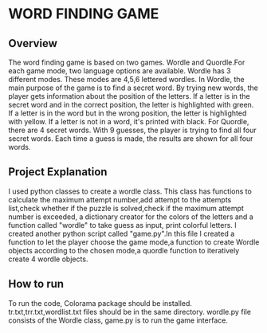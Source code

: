# WORD FINDING GAME

## Overview
The word finding game is based on two games. Wordle and Quordle.For each game mode, two language options are available. Wordle has 3 different modes. These modes are 4,5,6 lettered wordles. In Wordle, the main purpose of the game is to find a secret word. By trying new words, the player gets information about the position of the letters. If a letter is in the secret word and in the correct position, the letter is highlighted with green. If a letter is in the word but in the wrong position, the letter is highlighted with yellow. If a letter is not in a word, it's printed with black.
For Quordle, there are 4 secret words. With 9 guesses, the player is trying to find all four secret words. Each time a guess is made, the results are shown for all four words.
## Project Explanation
I used python classes to create a wordle class. This class has functions to calculate the maximum attempt number,add attempt to the attempts list,check whether if the puzzle is solved,check if the maximum attempt number is exceeded, a dictionary creator for the colors of the letters and a function called "wordle" to take guess as input, print colorful letters. I created another python script called "game.py".In this file I created a function to let the player choose the game mode,a function to create Wordle objects according to the chosen mode,a quordle function to iteratively create 4 wordle objects.



## How to run
To run the code, Colorama package should be installed. tr.txt,trr.txt,wordlist.txt files should be in the same directory. wordle.py file consists of the Wordle class, game.py is to run the game interface.

